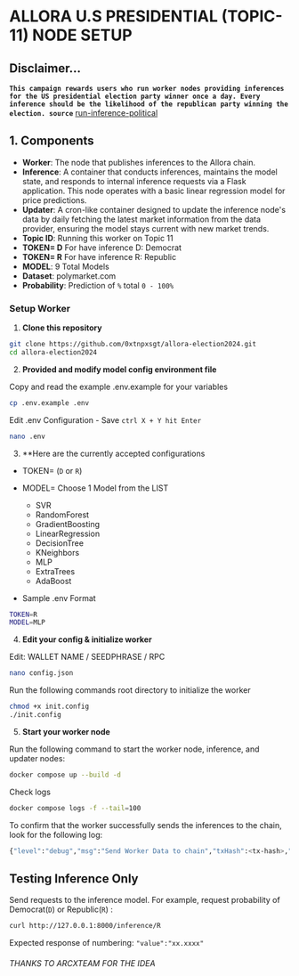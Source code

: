 # ALLORA U.S PRESIDENTIAL (TOPIC-11) NODE SETUP
## Disclaimer...
**`This campaign rewards users who run worker nodes providing inferences for the US presidential election party winner once a day. Every inference should be the likelihood of the republican party winning the election. source`** [run-inference-political](https://app.allora.network/points/campaign/run-inference-political)

## 1. Components
- **Worker**: The node that publishes inferences to the Allora chain.
- **Inference**: A container that conducts inferences, maintains the model state, and responds to internal inference requests via a Flask application. This node operates with a basic linear regression model for price predictions.
- **Updater**: A cron-like container designed to update the inference node's data by daily fetching the latest market information from the data provider, ensuring the model stays current with new market trends.
- **Topic ID**: Running this worker on Topic 11
- **TOKEN= D** For have inference D: Democrat
- **TOKEN= R** For have inference R: Republic
- **MODEL**: 9 Total Models
- **Dataset**: polymarket.com
- **Probability**: Prediction of `%` total `0 - 100%`

### Setup Worker

1. **Clone this repository**
```bash
git clone https://github.com/0xtnpxsgt/allora-election2024.git
cd allora-election2024
```
2. **Provided and modify model config environment file**
    
Copy and read the example .env.example for your variables
```bash
cp .env.example .env
```
Edit .env Configuration - Save `ctrl X + Y hit Enter`
```bash
nano .env
 ```
	
3. **Here are the currently accepted configurations
- TOKEN= (`D` or `R`) 
- MODEL= Choose 1 Model from the LIST 
	- SVR
 	- RandomForest
	- GradientBoosting
	- LinearRegression
	- DecisionTree
	- KNeighbors
	- MLP
	- ExtraTrees
	- AdaBoost

- Sample .env Format
```bash
TOKEN=R
MODEL=MLP
```

4. **Edit your config & initialize worker**

Edit: WALLET NAME / SEEDPHRASE / RPC
```bash
nano config.json
```
Run the following commands root directory to initialize the worker
```bash
chmod +x init.config
./init.config
```
5. **Start your worker node**
    
Run the following command to start the worker node, inference, and updater nodes:
```bash
docker compose up --build -d
```
Check logs
```bash
docker compose logs -f --tail=100
```

To confirm that the worker successfully sends the inferences to the chain, look for the following log:
```bash
{"level":"debug","msg":"Send Worker Data to chain","txHash":<tx-hash>,"time":<timestamp>,"message":"Success"}
```

## Testing Inference Only

Send requests to the inference model. For example, request probability of Democrat(`D`) or Republic(`R`) :
```sh
curl http://127.0.0.1:8000/inference/R
```
Expected response of numbering:
`"value":"xx.xxxx"`


###### THANKS TO ARCXTEAM FOR THE IDEA
